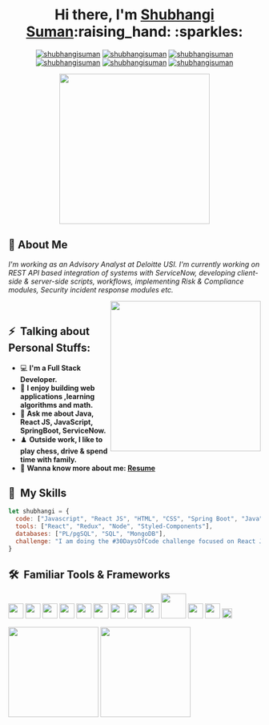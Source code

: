 <meta name="viewport" content="width=device-width, initial-scale=1.0, minimum-scale=1.0">
<!-- <h1 align="center">Hi there, I'm Shubhangi Suman :raising_hand: :sparkles:</h1> -->
<h1 align="center">Hi there, I'm <a href="https://drive.google.com/file/d/1ABTGH3mrQNEkyAl7GFPerbtMSCIYeia_/view?usp=sharing">Shubhangi Suman</a>:raising_hand: :sparkles:</h1>
<p align="center">
<a href="https://www.linkedin.com/in/shubhangi-suman-b50811148/" target="blank"><img src="https://img.shields.io/badge/-LinkedIn-0e76a8?style=flat-square&logo=Linkedin&logoColor=white" alt="shubhangisuman"/></a> 
<a href="https://leetcode.com/Shubhangi0812/" target="blank"><img src="https://img.shields.io/badge/-Leetcode-orange?style=flat-square&logo=leetcode&logoColor=white" alt="shubhangisuman"/></a>
<a href="https://auth.geeksforgeeks.org/user/shubh0812/profile" target="blank"><img src="https://img.shields.io/badge/-GeeksForGeeks-308d46?style=flat-square&logo=geeksforgeeks&logoColor=white" alt="shubhangisuman"/></a>
<a href="https://codepen.io/shubsuman/pens/popular" target="blank"><img src="https://img.shields.io/badge/-Codepen-000000?style=flat-square&logo=codepen&logoColor=white" alt="shubhangisuman"/></a>
<a href="https://www.codechef.com/users/shubh_0812" target="blank"><img src="https://img.shields.io/badge/-CodeChef-CA6F1E?style=flat-square&logo=Codechef&logoColor=white" alt="shubhangisuman"/></a>
<a href="mailto:shubhangisuman0812@gmail.com" target="blank"><img src="https://img.shields.io/badge/-Gmail-red?style=flat-square&logo=gmail&logoColor=white" alt="shubhangisuman"/></a>
</p>
<p align="center"> <img src="https://res.cloudinary.com/practicaldev/image/fetch/s--zNqcSN_E--/c_imagga_scale,f_auto,fl_progressive,h_900,q_66,w_1600/https://dev-to-uploads.s3.amazonaws.com/i/2ciu6mo6r9x9zyverc10.gif" width="300"></p>


## :wave: About Me 
<p><em>I'm working as an Advisory Analyst at Deloitte USI. I'm currently working on REST API based integration of systems with ServiceNow, developing client-side & server-side scripts, workflows, implementing Risk & Compliance modules, Security incident response modules etc.</em></p>
<img align='right' src="https://resultpediabd.com/wp-content/uploads/2019/08/me.gif" width="300"><br>

## ⚡ &nbsp;Talking about Personal Stuffs:
- 💻 **I'm a Full Stack Developer.**
- 🚀 **I enjoy building web applications ,learning algorithms and math.**
- 💬 **Ask me about Java, React JS, JavaScript, SpringBoot, ServiceNow.**
- ♟️ **Outside work, I like to play chess, drive & spend time with family.**
- 📝 **Wanna know more about me: [Resume](https://drive.google.com/file/d/1ABTGH3mrQNEkyAl7GFPerbtMSCIYeia_/view?usp=sharing)**



<!-- [![Linkedin Badge](https://img.shields.io/badge/-LinkedIn-0e76a8?style=flat-square&logo=Linkedin&logoColor=white)](https://www.linkedin.com/in/shubhangi-suman-b50811148/)
[![Leetcode Badge](https://img.shields.io/badge/-Leetcode-orange?style=flat-square&logo=leetcode&logoColor=white)](https://leetcode.com/Shubhangi0812/)
[![GFG Badge](https://img.shields.io/badge/-GeeksForGeeks-308d46?style=flat-square&logo=geeksforgeeks&logoColor=white)](https://auth.geeksforgeeks.org/user/shubh0812/profile)
[![CodePen Badge](https://img.shields.io/badge/-Codepen-000000?style=flat-square&logo=codepen&logoColor=white)](https://codepen.io/shubsuman/pens/popular)
[![CodeChef Badge](https://img.shields.io/badge/-CodeChef-CA6F1E?style=flat-square&logo=Codechef&logoColor=white)](https://www.codechef.com/users/shubh_0812)
[![Gmail Badge](https://img.shields.io/badge/-Gmail-red?style=flat-square&logo=gmail&logoColor=white)](mailto:shubhangisuman0812@gmail.com) -->


## 🚀 &nbsp;My Skills

  ```javascript
let shubhangi = {
    code: ["Javascript", "React JS", "HTML", "CSS", "Spring Boot", "Java"],
    tools: ["React", "Redux", "Node", "Styled-Components"],
    databases: ["PL/pgSQL", "SQL", "MongoDB"],
    challenge: "I am doing the #30DaysOfCode challenge focused on React JS"
}
```
## 🛠 &nbsp;Familiar Tools & Frameworks
<p>
<img src="https://idroot.us/wp-content/uploads/2019/04/intellij-logo.png" width="30">
<img src="https://confluence.jetbrains.com/download/thumbnails/51943829/WebStorm_400x400_Twitter_logo_white.png?version=1&modificationDate=1451316090000&api=v2" width="30">
<img src="https://img.icons8.com/color/452/visual-studio-code-2019.png" width="30">
<img src="https://static.tildacdn.com/tild3061-6661-4632-b639-316134306538/postman.png" width="30">
<img src="https://material-ui.com/static/logo.png" width="30">
<img src="https://e7.pngegg.com/pngimages/914/758/png-clipart-computer-icons-logo-github-github-logo-logo-computer-program-thumbnail.png" width="30">
<img src="https://www.postgresql.org/media/img/about/press/elephant.png" width="30">
<img src="https://seeklogo.com/images/N/nodejs-logo-FBE122E377-seeklogo.com.png" width="30">
<img src="https://www.pngitem.com/pimgs/m/664-6644509_icon-react-js-logo-hd-png-download.png" width="30">
<img src="https://gocode.colorado.gov/wp-content/uploads/2020/11/MongoDB-sm-logo.gif" width="50">
<img src="https://p.kindpng.com/picc/s/171-1718046_javascript-programming-language-logo-hd-png-download.png" width="30">
<img src="https://upload.wikimedia.org/wikipedia/commons/thumb/6/61/HTML5_logo_and_wordmark.svg/1200px-HTML5_logo_and_wordmark.svg.png" width="30">
<img src="https://upload.wikimedia.org/wikipedia/commons/thumb/d/d5/CSS3_logo_and_wordmark.svg/1200px-CSS3_logo_and_wordmark.svg.png" width="20">
</p>
<p><img height="180em" src="https://github-readme-stats.vercel.app/api?username=shubhangisuman&show_icons=true&theme=prussian&hide_border=false&&count_private=true&include_all_commits=true" />
<img height="180em" src="https://github-readme-stats.vercel.app/api/top-langs/?username=shubhangisuman&show_icons=true&theme=prussian&hide_border=true&layout=compact&langs_count=8"/>
</p>

